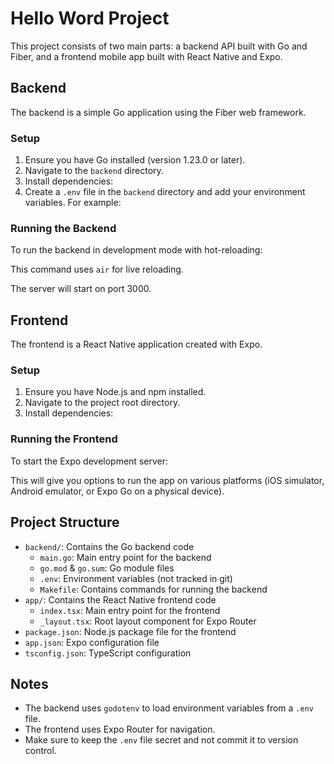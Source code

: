 # Hello Word Project

This project consists of two main parts: a backend API built with Go and Fiber, and a frontend mobile app built with React Native and Expo.

## Backend

The backend is a simple Go application using the Fiber web framework.

### Setup

1. Ensure you have Go installed (version 1.23.0 or later).
2. Navigate to the `backend` directory.
3. Install dependencies:
4. Create a `.env` file in the `backend` directory and add your environment variables. For example:

### Running the Backend

To run the backend in development mode with hot-reloading:


This command uses `air` for live reloading.

The server will start on port 3000.

## Frontend

The frontend is a React Native application created with Expo.

### Setup

1. Ensure you have Node.js and npm installed.
2. Navigate to the project root directory.
3. Install dependencies:

### Running the Frontend

To start the Expo development server:


This will give you options to run the app on various platforms (iOS simulator, Android emulator, or Expo Go on a physical device).

## Project Structure

- `backend/`: Contains the Go backend code
  - `main.go`: Main entry point for the backend
  - `go.mod` & `go.sum`: Go module files
  - `.env`: Environment variables (not tracked in git)
  - `Makefile`: Contains commands for running the backend
- `app/`: Contains the React Native frontend code
  - `index.tsx`: Main entry point for the frontend
  - `_layout.tsx`: Root layout component for Expo Router
- `package.json`: Node.js package file for the frontend
- `app.json`: Expo configuration file
- `tsconfig.json`: TypeScript configuration

## Notes

- The backend uses `godotenv` to load environment variables from a `.env` file.
- The frontend uses Expo Router for navigation.
- Make sure to keep the `.env` file secret and not commit it to version control.

